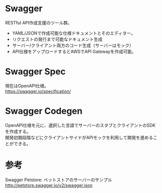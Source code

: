 # Swagger
RESTful API作成支援のツール群。  
* YAML/JSONで作成可能な仕様ドキュメントとそのエディター。  
* リクエストの発行まで可能なドキュメント生成  
* サーバー/クライアント両方のコード生成（サーバーはモック）  
* API仕様をアップロードするとAWSでAPI Gatewayを作成可能。  


# Swagger Spec
現在はOpenAPI仕様。  
https://swagger.io/specification/  


# Swagger Codegen
OpenAPI仕様を元に、選択した言語でサーバーのスタブとクライアントのSDKを作成する。  
開発初期段階などにクライアントサイドがAPIモックを利用して開発を進めることができる。  


# 参考
Swagger Petstore: ペットストアのサーバーのサンプル
http://petstore.swagger.io/v2/swagger.json
